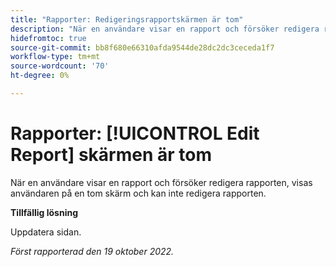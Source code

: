 ```yaml
---
title: "Rapporter: Redigeringsrapportskärmen är tom"
description: "När en användare visar en rapport och försöker redigera rapporten visas användaren på en tom skärm och kan inte redigera rapporten."
hidefromtoc: true
source-git-commit: bb8f680e66310afda9544de28dc2dc3ceceda1f7
workflow-type: tm+mt
source-wordcount: '70'
ht-degree: 0%

---
```



# Rapporter: [!UICONTROL Edit Report] skärmen är tom

När en användare visar en rapport och försöker redigera rapporten, visas användaren på en tom skärm och kan inte redigera rapporten.

**Tillfällig lösning**

Uppdatera sidan.

_Först rapporterad den 19 oktober 2022._

